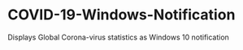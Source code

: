 # COVID-19-Windows-Notification
Displays Global Corona-virus statistics as Windows 10 notification 
